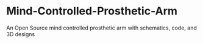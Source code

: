 # Mind-Controlled-Prosthetic-Arm
An Open Source mind controlled prosthetic arm with schematics, code, and 3D designs
